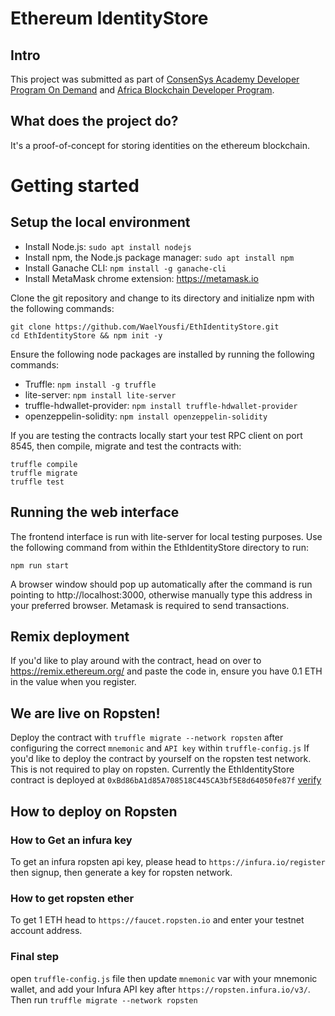# Ethereum IdentityStore

## Intro

This project was submitted as part of [ConsenSys Academy Developer Program On Demand](https://consensys.net/academy/ondemand/) and [Africa Blockchain Developer Program](https://afriblockchain.org/developer/).

## What does the project do?

It's a proof-of-concept for storing identities on the ethereum blockchain.

# Getting started

## Setup the local environment

- Install Node.js: `sudo apt install nodejs`
- Install npm, the Node.js package manager: `sudo apt install npm`
- Install Ganache CLI: `npm install -g ganache-cli`
- Install MetaMask chrome extension: https://metamask.io

Clone the git repository and change to its directory and initialize npm with the following commands:
```
git clone https://github.com/WaelYousfi/EthIdentityStore.git
cd EthIdentityStore && npm init -y
```

Ensure the following node packages are installed by running the following commands:

- Truffle: `npm install -g truffle`
- lite-server: `npm install lite-server`
- truffle-hdwallet-provider: `npm install truffle-hdwallet-provider`
- openzeppelin-solidity: `npm install openzeppelin-solidity`

If you are testing the contracts locally start your test RPC client on port 8545, then compile, migrate and test the contracts with:
```
truffle compile
truffle migrate
truffle test
```
## Running the web interface

The frontend interface is run with lite-server for local testing purposes. Use the following command from within the EthIdentityStore directory to run:

`npm run start`

A browser window should pop up automatically after the command is run pointing to http://localhost:3000, otherwise manually type this address in your preferred browser. Metamask is required to send transactions.

## Remix deployment

If you'd like to play around with the contract, head on over to https://remix.ethereum.org/ and paste the code in, ensure you have 0.1 ETH in the value when you register.

## We are live on Ropsten!

Deploy the contract with `truffle migrate --network ropsten` after configuring the correct `mnemonic` and `API key` within `truffle-config.js`
If you'd like to deploy the contract by yourself on the ropsten test network. This is not required to play on ropsten. Currently the EthIdentityStore contract is deployed at `0xBd86bA1d85A708518C445CA3bf5E8d64050fe87f` [verify](https://ropsten.etherscan.io/address/0xBd86bA1d85A708518C445CA3bf5E8d64050fe87f)

## How to deploy on Ropsten

### How to Get an infura key

To get an infura ropsten api key, please head to `https://infura.io/register` then signup, then generate a key for ropsten network.

### How to get ropsten ether

To get 1 ETH head to `https://faucet.ropsten.io` and enter your testnet account address.

### Final step

open `truffle-config.js` file then update `mnemonic` var with your mnemonic wallet, and add your Infura API key after `https://ropsten.infura.io/v3/`. Then run `truffle migrate --network ropsten`

